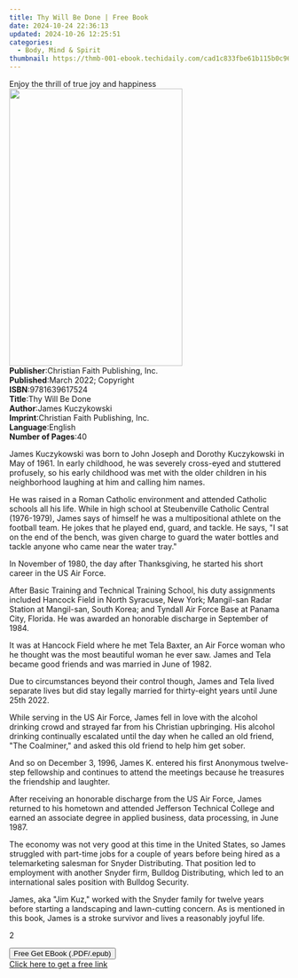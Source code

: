 ```yaml
---
title: Thy Will Be Done | Free Book
date: 2024-10-24 22:36:13
updated: 2024-10-26 12:25:51
categories:
  - Body, Mind & Spirit
thumbnail: https://thmb-001-ebook.techidaily.com/cad1c833fbe61b115b0c9662afd70ac25482f8213c8708fd5a6b6be817a059b6.jpg
---
```

<main id="book-container">
  <div class="flex flex-col">
    <div class="book-brief flex-1 py-6 px-4 sm:p-6 md:py-10 md:px-8">
      <!-- brief-->
      <div class="book-brief-main">
        Enjoy the thrill of true joy and happiness
      </div>
    </div>
    <div
      class="book-meta-info flex-1 grid gap-4 col-start-1 col-end-3 row-start-1 sm:mb-6 sm:grid-cols-4 lg:gap-6 lg:col-start-2 lg:row-end-6 lg:row-span-6 lg:mb-0"
    >
      <div
        class="book-meta-info-left place-content-center mt-4 p-4 text-sm leading-6 col-start-2 col-span-2 dark:text-slate-400"
      >
        <img
          class="w-full h-500 object-cover rounded-lg sm:h-255 sm:col-span-2 lg:col-span-full"
          src="https://img-001-ebook.techidaily.com/0e78e2116aac5c2077c68eac5f118cfff59637e1bfc9b6260f54515212977c28.jpg"
          alt=""
          width="312"
          height="500"
        />
      </div>
      <div
        class="book-meta-info-right mt-2 col-start-1 row-start-2 col-span-3 self-center"
      >
        <!-- meta data  -->
        <div class="flex flex-col px-4 md:px-8">
          <div class="flex-1">
            <strong>Publisher</strong>:<span class="px-2"
              >Christian Faith Publishing, Inc.</span
            >
          </div>
          <div class="flex-1">
            <strong>Published</strong>:<span class="px-2"
              >March 2022; Copyright</span
            >
          </div>
          <div class="flex-1">
            <strong>ISBN</strong>:<span class="px-2">9781639617524</span>
          </div>
          <div class="flex-1">
            <strong>Title</strong>:<span class="px-2">Thy Will Be Done</span>
          </div>
          <div class="flex-1">
            <strong>Author</strong>:<span class="px-2">James Kuczykowski</span>
          </div>
          <div class="flex-1">
            <strong>Imprint</strong>:<span class="px-2"
              >Christian Faith Publishing, Inc.</span
            >
          </div>
          <div class="flex-1">
            <strong>Language</strong>:<span class="px-2">English</span>
          </div>
          <div class="flex-1">
            <strong>Number of Pages</strong>:<span class="px-2">40</span>
          </div>
        </div>
      </div>
    </div>
    <div class="book-description flex-1 py-6 px-4 sm:p-6 md:py-10 md:px-8">
      <div class="book-description-main">
        <div accordion-content="" id="description">
          <p>
            James Kuczykowski was born to John Joseph and Dorothy Kuczykowski in
            May of 1961. In early childhood, he was severely cross-eyed and
            stuttered profusely, so his early childhood was met with the older
            children in his neighborhood laughing at him and calling him names.
          </p>
          <p></p>
          <p>
            He was raised in a Roman Catholic environment and attended Catholic
            schools all his life. While in high school at Steubenville Catholic
            Central (1976-1979), James says of himself he was a multipositional
            athlete on the football team. He jokes that he played end, guard,
            and tackle. He says, "I sat on the end of the bench, was given
            charge to guard the water bottles and tackle anyone who came near
            the water tray."
          </p>
          <p></p>
          <p>
            In November of 1980, the day after Thanksgiving, he started his
            short career in the US Air Force.
          </p>
          <p></p>
          <p>
            After Basic Training and Technical Training School, his duty
            assignments included Hancock Field in North Syracuse, New York;
            Mangil-san Radar Station at Mangil-san, South Korea; and Tyndall Air
            Force Base at Panama City, Florida. He was awarded an honorable
            discharge in September of 1984.
          </p>
          <p></p>
          <p>
            It was at Hancock Field where he met Tela Baxter, an Air Force woman
            who he thought was the most beautiful woman he ever saw. James and
            Tela became good friends and was married in June of 1982.
          </p>
          <p></p>
          <p>
            Due to circumstances beyond their control though, James and Tela
            lived separate lives but did stay legally married for thirty-eight
            years until June 25th 2022.
          </p>
          <p></p>
          <p>
            While serving in the US Air Force, James fell in love with the
            alcohol drinking crowd and strayed far from his Christian
            upbringing. His alcohol drinking continually escalated until the day
            when he called an old friend, "The Coalminer," and asked this old
            friend to help him get sober.
          </p>
          <p></p>
          <p>
            And so on December 3, 1996, James K. entered his first Anonymous
            twelve-step fellowship and continues to attend the meetings because
            he treasures the friendship and laughter.
          </p>
          <p></p>
          <p>
            After receiving an honorable discharge from the US Air Force, James
            returned to his hometown and attended Jefferson Technical College
            and earned an associate degree in applied business, data processing,
            in June 1987.
          </p>
          <p></p>
          <p>
            The economy was not very good at this time in the United States, so
            James struggled with part-time jobs for a couple of years before
            being hired as a telemarketing salesman for Snyder Distributing.
            That position led to employment with another Snyder firm, Bulldog
            Distributing, which led to an international sales position with
            Bulldog Security.
          </p>
          <p></p>
          <p>
            James, aka "Jim Kuz," worked with the Snyder family for twelve years
            before starting a landscaping and lawn-cutting concern. As is
            mentioned in this book, James is a stroke survivor and lives a
            reasonably joyful life.
          </p>
          <p></p>
          <p></p>
          <p></p>
          <p></p>
          <p></p>
          <p>2</p>
        </div>
        <div class="accordion-fader"></div>
      </div>
    </div>
    <div class="book-excerpts flex-1 py-6 px-4 sm:p-6 md:py-10 md:px-8"></div>
    <div
      class="book-about-author flex-1 py-6 px-4 sm:p-6 md:py-10 md:px-8"
    ></div>
    <div class="book-free-get flex-1 py-6 px-4 sm:p-6 md:py-10 md:px-8">
      <button
        id="btn-free-get"
        class="bg-blue-500 hover:bg-blue-700 text-white font-bold py-2 px-4 rounded"
      >
        Free Get EBook (.PDF/.epub)
      </button>
      <div id="countdown-display" class="px-2 text-lg mt-2"></div>
      <a
        id="free-link"
        class="hidden bg-blue-500 hover:bg-blue-700 text-white font-bold py-2 px-4 rounded"
        href="https://www.ebooks.com/en-us/book/210529402/thy-will-be-done/james-kuczykowski/"
        target="_blank"
        >Click here to get a free link</a
      >
    </div>
    <script>
      let countdownTime = 0;
      let countdownInterval = null;
      document
        .getElementById('btn-free-get')
        .addEventListener('click', startCountdown);
      function startCountdown() {
        countdownTime = new Date().getTime() + 60000 * 3;
        countdownInterval = setInterval(updateCountdown, 1000);
        document.getElementById('btn-free-get').disabled = true;
        document
          .getElementById('btn-free-get')
          .classList.add('bg-gray-500', 'cursor-not-allowed');
      }
      function updateCountdown() {
        let currentTime = new Date().getTime();
        let timeLeft = countdownTime - currentTime;
        let secondsLeft = Math.floor(timeLeft / 1000);
        document.getElementById('countdown-display').innerHTML =
          `Remaining time: ${secondsLeft} seconds.`;
        if (secondsLeft <= 0) {
          clearInterval(countdownInterval);
          document.getElementById('btn-free-get').classList.add('hidden');
          document.getElementById('free-link').classList.remove('hidden');
          document.getElementById('countdown-display').innerHTML = '';
        }
      }
    </script>
  </div>
</main>
